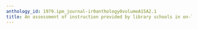 ```yaml
---
anthology_id: 1979.ipm_journal-ir0anthology0volumeA15A2.1
title: An assessment of instruction provided by library schools in on-line searching
---
```

